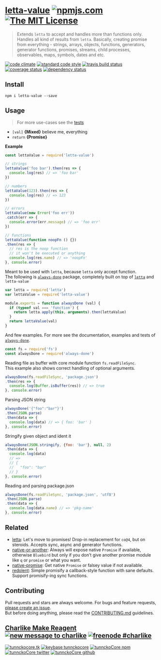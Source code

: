 # [letta-value][author-www-url] [![npmjs.com][npmjs-img]][npmjs-url] [![The MIT License][license-img]][license-url] 

> Extends `letta` to accept and handles more than functions only. Handles all kind of results from `letta`. Basically, creating promise from everything - strings, arrays, objects, functions, generators, generator functions, promises, streams, child processes, observables, maps, symbols, dates and etc.

[![code climate][codeclimate-img]][codeclimate-url] [![standard code style][standard-img]][standard-url] [![travis build status][travis-img]][travis-url] [![coverage status][coveralls-img]][coveralls-url] [![dependency status][david-img]][david-url]


## Install
```
npm i letta-value --save
```


## Usage
> For more use-cases see the [tests](./test.js)

- `[val]` **{Mixed}** believe me, everything
- `return` **{Promise}**

**Example**

```js
const lettaValue = require('letta-value')

// strings
lettaValue('foo bar').then(res => {
  console.log(res) // => 'foo bar'
})

// numbers
lettaValue(123).then(res => {
  console.log(res) // => 123
})

// errors
lettaValue(new Error('foo err'))
.catch(err => {
  console.error(err.message) // => 'foo err'
})

// functions
lettaValue(function noopFn () {})
.then(res => {
  // res is the noop function
  // it won't be executed or anything
  console.log(res.name) // => 'noopFn'
}, console.error)
```

Meant to be used with `letta`, because `letta` only accept function.  
The following is [`always-done`](https://github.com/hybridables/always-done) package, completely built on top of [`letta`](https://github.com/hybridables/letta) and `letta-value`

```js
var letta = require('letta')
var lettaValue = require('letta-value')

module.exports = function alwaysDone (val) {
  if (typeof val === 'function') {
    return letta.apply(this, arguments).then(lettaValue)
  }
  return lettaValue(val)
}
```

And few examples. For more see the documentation, examples and tests of [`always-done`](https://github.com/hybridables/always-done).

```js
const fs = require('fs')
const alwaysDone = require('always-done')
```

Reading file as buffer with core module function `fs.readFileSync`.  
This example also shows correct handling of optional arguments.

```js
alwaysDone(fs.readFileSync, 'package.json')
.then(res => {
  console.log(Buffer.isBuffer(res)) // => true
}, console.error)
```

Parsing JSON string

```js
alwaysDone('{"foo":"bar"}')
.then(JSON.parse)
.then(data => {
  console.log(data) // => { foo: 'bar' }
}, console.error)
```

Stringify given object and ident it

```js
alwaysDone(JSON.stringify, {foo: 'bar'}, null, 2)
.then(data => {
  console.log(data)
  // =>
  // {
  //   "foo": "bar"
  // }
}, console.error)
```

Reading and parsing package.json

```js
alwaysDone(fs.readFileSync, 'package.json', 'utf8')
.then(JSON.parse)
.then(data => {
  console.log(data.name) // => 'pkg-name'
}, console.error)
```


## Related
- [letta](https://github.com/hybridables/letta): Let's move to promises! Drop-in replacement for `co@4`, but on steroids. Accepts sync, async and generator functions.
- [native-or-another](https://github.com/tunnckocore/native-or-another): Always will expose native `Promise` if available, otherwise `Bluebird` but only if you don't give another promise module like `q` or `promise` or what you want.
- [native-promise](https://github.com/tunnckocore/native-promise): Get native `Promise` or falsey value if not available.
- [redolent](https://github.com/tunnckocore/redolent): Simple promisify a callback-style function with sane defaults. Support promisify-ing sync functions.


## Contributing
Pull requests and stars are always welcome. For bugs and feature requests, [please create an issue](https://github.com/hybridables/letta-value/issues/new).  
But before doing anything, please read the [CONTRIBUTING.md](./CONTRIBUTING.md) guidelines.


## [Charlike Make Reagent](http://j.mp/1stW47C) [![new message to charlike][new-message-img]][new-message-url] [![freenode #charlike][freenode-img]][freenode-url]

[![tunnckocore.tk][author-www-img]][author-www-url] [![keybase tunnckocore][keybase-img]][keybase-url] [![tunnckoCore npm][author-npm-img]][author-npm-url] [![tunnckoCore twitter][author-twitter-img]][author-twitter-url] [![tunnckoCore github][author-github-img]][author-github-url]


[npmjs-url]: https://www.npmjs.com/package/letta-value
[npmjs-img]: https://img.shields.io/npm/v/letta-value.svg?label=letta-value

[license-url]: https://github.com/hybridables/letta-value/blob/master/LICENSE.md
[license-img]: https://img.shields.io/badge/license-MIT-blue.svg


[codeclimate-url]: https://codeclimate.com/github/hybridables/letta-value
[codeclimate-img]: https://img.shields.io/codeclimate/github/hybridables/letta-value.svg

[travis-url]: https://travis-ci.org/hybridables/letta-value
[travis-img]: https://img.shields.io/travis/hybridables/letta-value.svg

[coveralls-url]: https://coveralls.io/r/hybridables/letta-value
[coveralls-img]: https://img.shields.io/coveralls/hybridables/letta-value.svg

[david-url]: https://david-dm.org/hybridables/letta-value
[david-img]: https://img.shields.io/david/hybridables/letta-value.svg

[standard-url]: https://github.com/feross/standard
[standard-img]: https://img.shields.io/badge/code%20style-standard-brightgreen.svg


[author-www-url]: http://www.tunnckocore.tk
[author-www-img]: https://img.shields.io/badge/www-tunnckocore.tk-fe7d37.svg

[keybase-url]: https://keybase.io/tunnckocore
[keybase-img]: https://img.shields.io/badge/keybase-tunnckocore-8a7967.svg

[author-npm-url]: https://www.npmjs.com/~tunnckocore
[author-npm-img]: https://img.shields.io/badge/npm-~tunnckocore-cb3837.svg

[author-twitter-url]: https://twitter.com/tunnckoCore
[author-twitter-img]: https://img.shields.io/badge/twitter-@tunnckoCore-55acee.svg

[author-github-url]: https://github.com/tunnckoCore
[author-github-img]: https://img.shields.io/badge/github-@tunnckoCore-4183c4.svg

[freenode-url]: http://webchat.freenode.net/?channels=charlike
[freenode-img]: https://img.shields.io/badge/freenode-%23charlike-5654a4.svg

[new-message-url]: https://github.com/tunnckoCore/ama
[new-message-img]: https://img.shields.io/badge/ask%20me-anything-green.svg